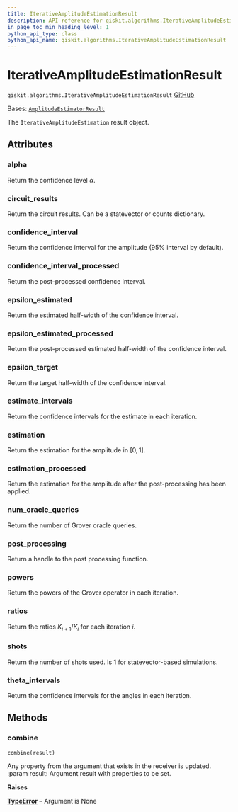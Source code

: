 ```yaml
---
title: IterativeAmplitudeEstimationResult
description: API reference for qiskit.algorithms.IterativeAmplitudeEstimationResult
in_page_toc_min_heading_level: 1
python_api_type: class
python_api_name: qiskit.algorithms.IterativeAmplitudeEstimationResult
---
```


# IterativeAmplitudeEstimationResult

<span id="qiskit.algorithms.IterativeAmplitudeEstimationResult" />

`qiskit.algorithms.IterativeAmplitudeEstimationResult` [GitHub](https://github.com/qiskit/qiskit/tree/stable/0.45/qiskit/algorithms/amplitude_estimators/iae.py "view source code")

Bases: [`AmplitudeEstimatorResult`](qiskit.algorithms.AmplitudeEstimatorResult "qiskit.algorithms.amplitude_estimators.amplitude_estimator.AmplitudeEstimatorResult")

The `IterativeAmplitudeEstimation` result object.

## Attributes

<span id="qiskit.algorithms.IterativeAmplitudeEstimationResult.alpha" />

### alpha

Return the confidence level $\alpha$.

<span id="qiskit.algorithms.IterativeAmplitudeEstimationResult.circuit_results" />

### circuit\_results

Return the circuit results. Can be a statevector or counts dictionary.

<span id="qiskit.algorithms.IterativeAmplitudeEstimationResult.confidence_interval" />

### confidence\_interval

Return the confidence interval for the amplitude (95% interval by default).

<span id="qiskit.algorithms.IterativeAmplitudeEstimationResult.confidence_interval_processed" />

### confidence\_interval\_processed

Return the post-processed confidence interval.

<span id="qiskit.algorithms.IterativeAmplitudeEstimationResult.epsilon_estimated" />

### epsilon\_estimated

Return the estimated half-width of the confidence interval.

<span id="qiskit.algorithms.IterativeAmplitudeEstimationResult.epsilon_estimated_processed" />

### epsilon\_estimated\_processed

Return the post-processed estimated half-width of the confidence interval.

<span id="qiskit.algorithms.IterativeAmplitudeEstimationResult.epsilon_target" />

### epsilon\_target

Return the target half-width of the confidence interval.

<span id="qiskit.algorithms.IterativeAmplitudeEstimationResult.estimate_intervals" />

### estimate\_intervals

Return the confidence intervals for the estimate in each iteration.

<span id="qiskit.algorithms.IterativeAmplitudeEstimationResult.estimation" />

### estimation

Return the estimation for the amplitude in $[0, 1]$.

<span id="qiskit.algorithms.IterativeAmplitudeEstimationResult.estimation_processed" />

### estimation\_processed

Return the estimation for the amplitude after the post-processing has been applied.

<span id="qiskit.algorithms.IterativeAmplitudeEstimationResult.num_oracle_queries" />

### num\_oracle\_queries

Return the number of Grover oracle queries.

<span id="qiskit.algorithms.IterativeAmplitudeEstimationResult.post_processing" />

### post\_processing

Return a handle to the post processing function.

<span id="qiskit.algorithms.IterativeAmplitudeEstimationResult.powers" />

### powers

Return the powers of the Grover operator in each iteration.

<span id="qiskit.algorithms.IterativeAmplitudeEstimationResult.ratios" />

### ratios

Return the ratios $K_{i+1}/K_{i}$ for each iteration $i$.

<span id="qiskit.algorithms.IterativeAmplitudeEstimationResult.shots" />

### shots

Return the number of shots used. Is 1 for statevector-based simulations.

<span id="qiskit.algorithms.IterativeAmplitudeEstimationResult.theta_intervals" />

### theta\_intervals

Return the confidence intervals for the angles in each iteration.

## Methods

### combine

<span id="qiskit.algorithms.IterativeAmplitudeEstimationResult.combine" />

`combine(result)`

Any property from the argument that exists in the receiver is updated. :param result: Argument result with properties to be set.

**Raises**

[**TypeError**](https://docs.python.org/3/library/exceptions.html#TypeError "(in Python v3.12)") – Argument is None

